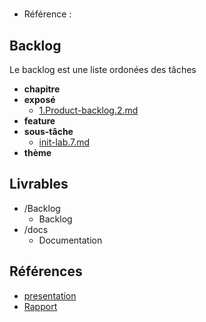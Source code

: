 #  

- Référence :   

 

## Backlog 

Le backlog est une liste ordonées des tâches 

- **chapitre** 
- **exposé** 
  - [1.Product-backlog.2.md](./Backlog/exposé/1.Product-backlog.2.md) 
- **feature** 
- **sous-tâche** 
  - [init-lab.7.md](./Backlog/sous-tâche/init-lab.7.md) 
- **thème** 
## Livrables 

 

- /Backlog 
  - Backlog 
- /docs 
  - Documentation 
## Références 

 

- [presentation](http://labs-web.github.io/lab-scrum/presentation) 
- [Rapport ](http://labs-web.github.io/lab-scrum/rapport) 

